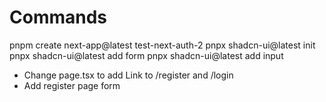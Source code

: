 # Commands

pnpm create next-app@latest test-next-auth-2
pnpx shadcn-ui@latest init
pnpx shadcn-ui@latest add form
pnpx shadcn-ui@latest add input

- Change page.tsx to add Link to /register and /login
- Add register page form
